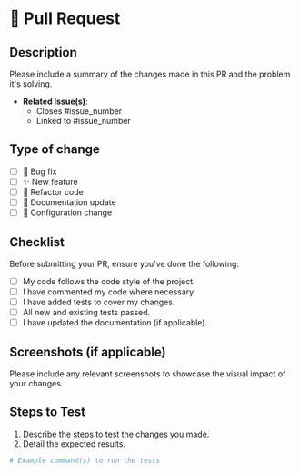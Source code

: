 # 🚀 Pull Request

## Description

Please include a summary of the changes made in this PR and the problem it's solving.

- **Related Issue(s)**: 
  - Closes #issue_number
  - Linked to #issue_number

## Type of change

- [ ] 🐛 Bug fix
- [ ] ✨ New feature
- [ ] 🔨 Refactor code
- [ ] 📝 Documentation update
- [ ] 🔧 Configuration change

## Checklist

Before submitting your PR, ensure you've done the following:

- [ ] My code follows the code style of the project.
- [ ] I have commented my code where necessary.
- [ ] I have added tests to cover my changes.
- [ ] All new and existing tests passed.
- [ ] I have updated the documentation (if applicable).

## Screenshots (if applicable)

Please include any relevant screenshots to showcase the visual impact of your changes.

## Steps to Test

1. Describe the steps to test the changes you made.
2. Detail the expected results.

```bash
# Example command(s) to run the tests
